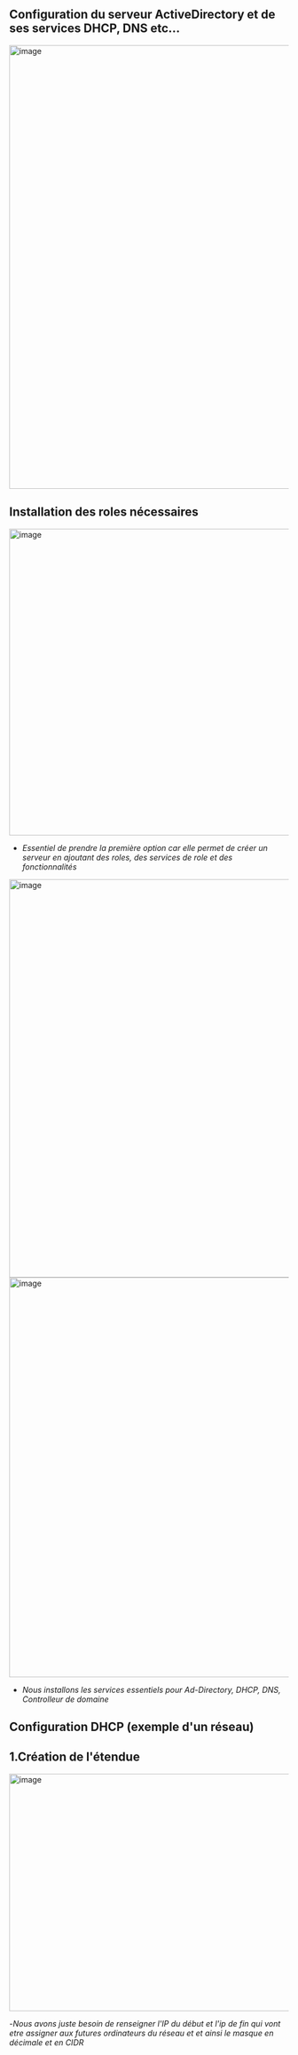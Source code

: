## Configuration du serveur ActiveDirectory et de ses services DHCP, DNS etc...
<img width="1100" height="800" alt="image" src="https://github.com/user-attachments/assets/77feaa4a-2653-4863-9dda-eaa975e9a701" />

## Installation des roles nécessaires
<img width="781" height="553" alt="image" src="https://github.com/user-attachments/assets/56af54e4-825e-44dd-b73c-ba475afd2528" />

- *Essentiel de prendre la première option car elle permet de créer un serveur en ajoutant des roles, des services de role et des fonctionnalités*

<img width="1023" height="718" alt="image" src="https://github.com/user-attachments/assets/7c51c0df-441f-4979-9fbc-0d11f4088d01" />


<img width="1029" height="721" alt="image" src="https://github.com/user-attachments/assets/df0fa77e-7511-4483-8c33-8a634f296e25" />

- *Nous installons les services essentiels pour Ad-Directory, DHCP, DNS, Controlleur de domaine*

## Configuration DHCP (exemple d'un réseau)

## 1.Création de l'étendue 
<img width="515" height="428" alt="image" src="https://github.com/user-attachments/assets/f35a4e8c-67d0-434a-9bd3-5d9986dec978" />

-*Nous avons juste besoin de renseigner l'IP du début et l'ip de fin qui vont etre assigner aux futures ordinateurs du réseau et et ainsi le masque en décimale et en CIDR*
